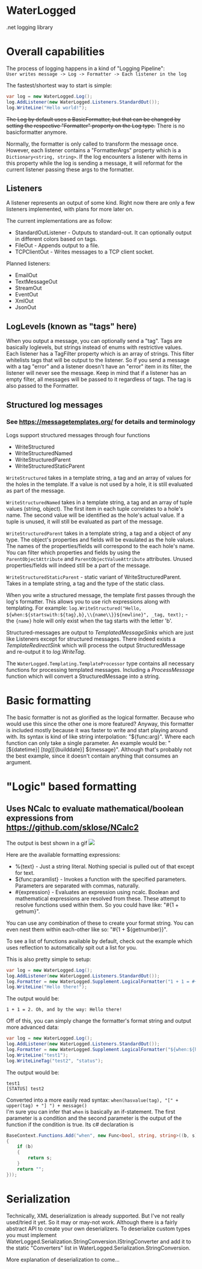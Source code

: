 # WaterLogged
.net logging library

# Overall capabilities
The process of logging happens in a kind of "Logging Pipeline": \
`User writes message -> Log -> Formatter -> Each listener in the log`

The fastest/shortest way to start is simple:
```cs
var log = new WaterLogged.Log();
log.AddListener(new WaterLogged.Listeners.StandardOut());
log.WriteLine("Hello world!");
```

~~The Log by default uses a BasicFormatter, but that can be changed by setting the respective "Formatter" property on the Log type.~~
There is no basicformatter anymore.

Normally, the formatter is only called to transform the message once.
However, each listener contains a "FormatterArgs" property which is a `Dictionary<string, string>`.
If the log encounters a listener with items in this property while the log is sending a message, it will reformat for the current listener passing these args to the formatter.

## Listeners
A listener represents an output of some kind.
Right now there are only a few listeners implemented, with plans for more later on.

The current implementations are as follow:
  * StandardOutListener - Outputs to standard-out. It can optionally output in different colors based on tags.
  * FileOut - Appends output to a file.
  * TCPClientOut - Writes messages to a TCP client socket.

Planned listeners:
  * EmailOut
  * TextMessageOut
  * StreamOut
  * EventOut
  * XmlOut
  * JsonOut

## LogLevels (known as "tags" here)
When you output a message, you can optionally send a "tag". Tags are basically loglevels, but strings instead of enums with restrictive values.
Each listener has a TagFilter property which is an array of strings.
This filter whitelists tags that will be output to the listener.
So if you send a message with a tag "error" and a listener doesn't have an "error" item in its filter, the listener will never see the message.
Keep in mind that if a listener has an empty filter, all messages will be passed to it regardless of tags.
The tag is also passed to the Formatter.

## Structured log messages
### See <https://messagetemplates.org/> for details and terminology
Logs support structured messages through four functions
  *  WriteStructured
  *  WriteStructuredNamed
  *  WriteStructuredParent
  *  WriteStructuredStaticParent

`WriteStructured` takes in a template string, a tag and an array of values for the holes in the template. If a value is not used by a hole, it is still evaluated as part of the message. 

`WriteStructuredNamed` takes in a template string, a tag and an array of tuple values (string, object). The first item in each tuple correlates to a hole's name. The second value will be identified as the hole's actual value. If a tuple is unused, it will still be evaluated as part of the message.

`WriteStructuredParent` takes in a template string, a tag and a object of any type. The object's properties and fields will be evaulated as the hole values. The names of the properties/fields will correspond to the each hole's name. You can filter which properties and fields by using the `ParentObjectAttribute` and `ParentObjectValueAttribute` attributes. Unused properties/fields will indeed still be a part of the message.

`WriteStructuredStaticParent` - static variant of WriteStructuredParent. Takes in a template string, a tag and the type of the static class.

When you write a structured message, the template first passes through the log's formatter. This allows you to use rich expressions along with templating.
For example: `log.WriteStructured("Hello, ${when:${startswith:${tag},b},\\{name\\}}${newline}", _tag, text);` - the `{name}` hole will only exist when the tag starts with the letter 'b'.

Structured-messages are output to *TemplatedMessageSinks* which are just like Listeners except for structured messages. There indeed exists a *TemplateRedirectSink* which will process the output StructuredMessage and re-output it to *log.WriteTag*.

The `WaterLogged.Templating.TemplateProcessor` type contains all necessary functions for processing templated messages. Including a *ProcessMessage* function which will convert a StructuredMessage into a string.

# Basic formatting
The basic formatter is not as glorified as the logical formatter. Because who would use this since the other one is more featured?
Anyway, this formatter is included mostly because it was faster to write and start playing around with.
Its syntax is kind of like string interpolation: "${func:arg}". Where each function can only take a single parameter.
An example would be: "[${datetime}] [${tag}] [${builddate}] ${message}".
Although that's probably not the best example, since it doesn't contain anything that consumes an argument.

# "Logic" based formatting
## Uses NCalc to evaluate mathematical/boolean expressions from https://github.com/sklose/NCalc2
The output is best shown in a gif
![](https://raw.githubusercontent.com/icecream-burglar/WaterLogged/master/example.gif)

Here are the available formatting expressions:
  * %{text} - Just a string literal. Nothing special is pulled out of that except for text.
  * ${func:paramlist} - Invokes a function with the specified parameters. Parameters are separated with commas, naturally.
  * #{expression} - Evaluates an expression using ncalc. Boolean and mathematical expressions are resolved from these. These attempt to resolve functions used within them. So you could have like: \"#{1 + getnum}\".
  
You can use any combination of these to create your format string. You can even nest them within each-other like so: \"#{1 + ${getnumber}}\".

To see a list of functions available by default, check out the example which uses reflection to automatically spit out a list for you.

This is also pretty simple to setup:
```cs
var log = new WaterLogged.Log();
log.AddListener(new WaterLogged.Listeners.StandardOut());
log.Formatter = new WaterLogged.Supplement.LogicalFormatter("1 + 1 = #{1 + 1}. Oh, and by the way: ${message}");
log.WriteLine("Hello there!");
```
The output would be:
```
1 + 1 = 2. Oh, and by the way: Hello there!
```


Off of this, you can simply change the formatter's format string and output more advanced data:
```cs
var log = new WaterLogged.Log();
log.AddListener(new WaterLogged.Listeners.StandardOut());
log.Formatter = new WaterLogged.Supplement.LogicalFormatter("${when:${hasvalue:${tag}},[${upper:${tag}}] }${message}");
log.WriteLine("test1");
log.WriteLineTag("test2", "status");
```
The output would be:
```
test1
[STATUS] test2
```
Converted into a more easily read syntax:
`when(hasvalue(tag), "[" + upper(tag) + "] ") + message()` \
I'm sure you can infer that `when` is basically an if-statement. The first parameter is a condition and the second parameter is the output of the function if the condition is true.
Its c# declaration is
```cs
BaseContext.Functions.Add("when", new Func<bool, string, string>((b, s) =>
{
    if (b)
    {
        return s;
    }
    return "";
}));
```


# Serialization
Technically, XML deserialization is already supported. But I've not really used/tried it yet. So it may or may-not work.
Although there is a fairly abstract API to create your own deserializers.
To deserialize custom types you must implement WaterLogged.Serialization.StringConversion.IStringConverter and add it to the static "Converters" list in WaterLogged.Serialization.StringConversion.

More explanation of deserialization to come...
